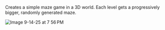Creates a simple maze game in a 3D world. Each level gets a progressively bigger, randomly generated maze.

![Image 9-14-25 at 7 56 PM](https://github.com/user-attachments/assets/dafe28c0-1f36-4331-995a-6b98117dbb95)
